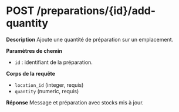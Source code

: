 # POST /preparations/{id}/add-quantity

**Description**
Ajoute une quantité de préparation sur un emplacement.

**Paramètres de chemin**
- `id` : identifiant de la préparation.

**Corps de la requête**
- `location_id` (integer, requis)
- `quantity` (numeric, requis)

**Réponse**
Message et préparation avec stocks mis à jour.
